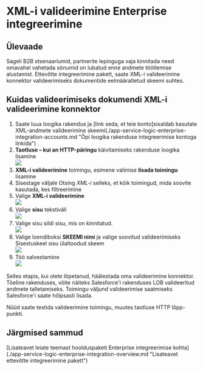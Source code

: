 <properties 
    pageTitle="Ülevaade XML-i valideerimine Enterprise integreerimine Pack | Microsoft Azure'i rakendust Service | Microsoft Azure'i" 
    description="Siit saate teada, valideerimine Enterprise integreerimine keelepaketi ja loogika rakendused tööpõhimõtted" 
    services="logic-apps" 
    documentationCenter=".net,nodejs,java"
    authors="msftman" 
    manager="erikre" 
    editor="cgronlun"/>

<tags 
    ms.service="logic-apps" 
    ms.workload="integration" 
    ms.tgt_pltfrm="na" 
    ms.devlang="na" 
    ms.topic="article" 
    ms.date="07/08/2016" 
    ms.author="deonhe"/>

# <a name="enterprise-integration-with-xml-validation"></a>XML-i valideerimine Enterprise integreerimine

## <a name="overview"></a>Ülevaade
Sageli B2B stsenaariumid, partnerite lepinguga vaja kinnitada need omavahel vahetada sõnumid on lubatud enne andmete töötlemise alustamist. Ettevõtte integreerimine pakett, saate XML-i valideerimine konnektor valideerimiseks dokumentide eelmääratletud skeemi suhtes.  

## <a name="how-to-validate-a-document-with-the-xml-validation-connector"></a>Kuidas valideerimiseks dokumendi XML-i valideerimine konnektor
1. Saate luua loogika rakendus ja [link seda, et teie konto]sisaldab kasutate XML-andmete valideerimine skeemi(./app-service-logic-enterprise-integration-accounts.md "Õpi loogika rakenduse integreerimise kontoga linkida") .
2. **Taotluse – kui an HTTP-päringu** käivitamiseks rakenduse loogika lisamine  
![](./media/app-service-logic-enterprise-integration-xml/xml-1.png)    
3. **XML-i valideerimine** toimingu, esimene valimise **lisada toimingu** lisamine  
4. Sisestage väljale Otsing *XML-i* selleks, et kõik toimingud, mida soovite kasutada, kes filtreerimine 
5. Valige **XML-i valideerimine**     
![](./media/app-service-logic-enterprise-integration-xml/xml-2.png)   
6. Valige **sisu** tekstiväli  
![](./media/app-service-logic-enterprise-integration-xml/xml-1-5.png)
7. Valige sisu sildi sisu, mis on kinnitatud.   
![](./media/app-service-logic-enterprise-integration-xml/xml-3.png)  
8. Valige loendiboksi **SKEEMI nimi** ja valige soovitud valideerimiseks Sisestuskeel *sisu* ülaltoodud skeem     
![](./media/app-service-logic-enterprise-integration-xml/xml-4.png) 
9. Töö salvestamine  
![](./media/app-service-logic-enterprise-integration-xml/xml-5.png) 

Selles etapis, kui olete lõpetanud, häälestada oma valideerimine konnektor. Tõeline rakenduses, võite näiteks Salesforce'i rakenduses LOB valideeritud andmete talletamiseks. Toimingu väljund valideerimise saatmiseks Salesforce'i saate hõlpsasti lisada. 

Nüüd saate testida valideerimine toimingu, muutes taotluse HTTP lõpp-punkti.  

## <a name="next-steps"></a>Järgmised sammud

[Lisateavet leiate teemast hoolduspaketi Enterprise integreerimise kohta] (./app-service-logic-enterprise-integration-overview.md "Lisateavet ettevõtte integreerimine pakett")   